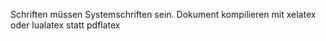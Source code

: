 Schriften müssen Systemschriften sein. Dokument kompilieren mit xelatex oder lualatex statt pdflatex
